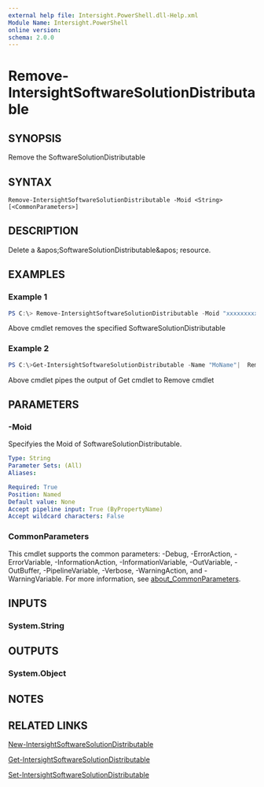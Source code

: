 ```yaml
---
external help file: Intersight.PowerShell.dll-Help.xml
Module Name: Intersight.PowerShell
online version:
schema: 2.0.0
---
```


# Remove-IntersightSoftwareSolutionDistributable

## SYNOPSIS
Remove the SoftwareSolutionDistributable

## SYNTAX

```
Remove-IntersightSoftwareSolutionDistributable -Moid <String> [<CommonParameters>]
```

## DESCRIPTION
Delete a &amp;apos;SoftwareSolutionDistributable&amp;apos; resource.

## EXAMPLES

### Example 1
```powershell
PS C:\> Remove-IntersightSoftwareSolutionDistributable -Moid "xxxxxxxxxxxxxxxxxxxxxxxxxxx"
```
Above cmdlet removes the specified SoftwareSolutionDistributable 

### Example 2
```powershell
PS C:\>Get-IntersightSoftwareSolutionDistributable -Name "MoName"|  Remove-IntersightSoftwareSolutionDistributable
```
Above cmdlet pipes the output of Get cmdlet to Remove cmdlet

## PARAMETERS

### -Moid
Specifyies the Moid of SoftwareSolutionDistributable.

```yaml
Type: String
Parameter Sets: (All)
Aliases:

Required: True
Position: Named
Default value: None
Accept pipeline input: True (ByPropertyName)
Accept wildcard characters: False
```

### CommonParameters
This cmdlet supports the common parameters: -Debug, -ErrorAction, -ErrorVariable, -InformationAction, -InformationVariable, -OutVariable, -OutBuffer, -PipelineVariable, -Verbose, -WarningAction, and -WarningVariable. For more information, see [about_CommonParameters](http://go.microsoft.com/fwlink/?LinkID=113216).

## INPUTS

### System.String

## OUTPUTS

### System.Object
## NOTES

## RELATED LINKS

[New-IntersightSoftwareSolutionDistributable](./New-IntersightSoftwareSolutionDistributable.md)

[Get-IntersightSoftwareSolutionDistributable](./Get-IntersightSoftwareSolutionDistributable.md)

[Set-IntersightSoftwareSolutionDistributable](./Set-IntersightSoftwareSolutionDistributable.md)

